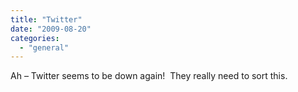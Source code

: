 ```yaml
---
title: "Twitter"
date: "2009-08-20"
categories: 
  - "general"
---
```


Ah – Twitter seems to be down again!  They really need to sort this.
